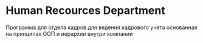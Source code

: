 # Human Recources Department
Программа для отдела кадров для ведения кадрового учета основанная на принципах ООП и иерархии внутри компании
